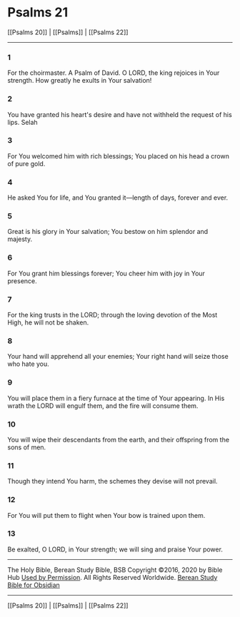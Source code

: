 # Psalms 21

[[Psalms 20]] | [[Psalms]] | [[Psalms 22]]

---

### 1
For the choirmaster. A Psalm of David. O LORD, the king rejoices in Your strength. How greatly he exults in Your salvation!

### 2
You have granted his heart's desire and have not withheld the request of his lips. Selah

### 3
For You welcomed him with rich blessings; You placed on his head a crown of pure gold.

### 4
He asked You for life, and You granted it—length of days, forever and ever.

### 5
Great is his glory in Your salvation; You bestow on him splendor and majesty.

### 6
For You grant him blessings forever; You cheer him with joy in Your presence.

### 7
For the king trusts in the LORD; through the loving devotion of the Most High, he will not be shaken.

### 8
Your hand will apprehend all your enemies; Your right hand will seize those who hate you.

### 9
You will place them in a fiery furnace at the time of Your appearing. In His wrath the LORD will engulf them, and the fire will consume them.

### 10
You will wipe their descendants from the earth, and their offspring from the sons of men.

### 11
Though they intend You harm, the schemes they devise will not prevail.

### 12
For You will put them to flight when Your bow is trained upon them.

### 13
Be exalted, O LORD, in Your strength; we will sing and praise Your power.

---

The Holy Bible, Berean Study Bible, BSB
Copyright ©2016, 2020 by Bible Hub
[Used by Permission](https://berean.bible/terms.htm). All Rights Reserved Worldwide.
[Berean Study Bible for Obsidian](https://github.com/gapmiss/berean-study-bible-for-obsidian)

---

[[Psalms 20]] | [[Psalms]] | [[Psalms 22]]

